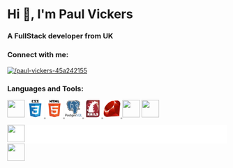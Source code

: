 <h1>Hi 👋, I'm Paul Vickers</h1>
<h3>A FullStack developer from UK</h3>

<h3 align="left">Connect with me:</h3>
<p align="left">
<a href="https://linkedin.com/in//paul-vickers-45a242155" target="blank"><img align="center" src="https://raw.githubusercontent.com/rahuldkjain/github-profile-readme-generator/master/src/images/icons/Social/linked-in-alt.svg" alt="/paul-vickers-45a242155" height="30" width="40" /></a>
</p>

<h3 align="left">Languages and Tools:</h3>
<p 

<img src="https://cdn.jsdelivr.net/gh/devicons/devicon@latest/icons/bootstrap/bootstrap-original.svg" width="40" height="40"/>          

<img src="https://cdn.jsdelivr.net/gh/devicons/devicon@latest/icons/tailwindcss/tailwindcss-original.svg" width="40" height="40"/>
          
<a href="https://www.w3schools.com/css/" target="_blank" rel="noreferrer">
<img src="https://raw.githubusercontent.com/devicons/devicon/master/icons/css3/css3-original-wordmark.svg" alt="css3" width="40" height="40"/> </a> <a href="https://www.w3.org/html/" target="_blank" rel="noreferrer"> <img src="https://raw.githubusercontent.com/devicons/devicon/master/icons/html5/html5-original-wordmark.svg" alt="html5" width="40" height="40"/> </a> <a href="https://www.postgresql.org" target="_blank" rel="noreferrer"> <img src="https://raw.githubusercontent.com/devicons/devicon/master/icons/postgresql/postgresql-original-wordmark.svg" alt="postgresql" width="40" height="40"/> </a> <a href="https://rubyonrails.org" target="_blank" rel="noreferrer"> <img src="https://raw.githubusercontent.com/devicons/devicon/master/icons/rails/rails-original-wordmark.svg" alt="rails" width="40" height="40"/> </a> <a href="https://www.ruby-lang.org/en/" target="_blank" rel="noreferrer"> <img src="https://raw.githubusercontent.com/devicons/devicon/master/icons/ruby/ruby-original.svg" alt="ruby" width="40" height="40"/> </a> 
  
<img src="https://cdn.jsdelivr.net/gh/devicons/devicon@latest/icons/javascript/javascript-original.svg" width="40" height="40"/>

<img src="https://cdn.jsdelivr.net/gh/devicons/devicon@latest/icons/react/react-original-wordmark.svg" width="40" height="40" />

<div style="background-color: white;">
<img src="https://cdn.jsdelivr.net/gh/devicons/devicon@latest/icons/prisma/prisma-original-wordmark.svg" width="40" height="40" />    
</div>

<img src="https://cdn.jsdelivr.net/gh/devicons/devicon@latest/icons/nextjs/nextjs-original-wordmark.svg" width="40" height="40"/>
                     
</p>
